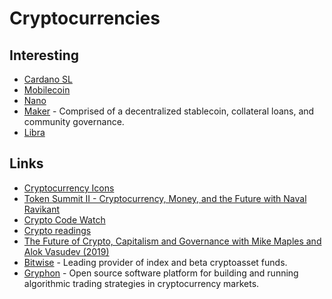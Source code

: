 # Cryptocurrencies

## Interesting

- [Cardano SL](https://cardanodocs.com/introduction/)
- [Mobilecoin](https://www.mobilecoin.com)
- [Nano](https://nano.org)
- [Maker](https://makerdao.com/en/) - Comprised of a decentralized stablecoin, collateral loans, and community governance.
- [Libra](libra.md)

## Links

- [Cryptocurrency Icons](https://github.com/cjdowner/cryptocurrency-icons)
- [Token Summit II - Cryptocurrency, Money, and the Future with Naval Ravikant](https://www.youtube.com/watch?v=few99D5WnRg)
- [Crypto Code Watch](https://cryptocodewatch.com/#stars)
- [Crypto readings](https://a16z.com/2018/02/10/crypto-readings-resources/)
- [The Future of Crypto, Capitalism and Governance with Mike Maples and Alok Vasudev (2019)](https://overcast.fm/+LDKcZDbWI)
- [Bitwise](https://www.bitwiseinvestments.com/) - Leading provider of index and beta cryptoasset funds.
- [Gryphon](https://github.com/garethdmm/gryphon) - Open source software platform for building and running algorithmic trading strategies in cryptocurrency markets.
